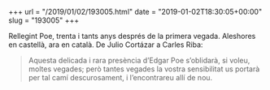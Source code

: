 +++
url = "/2019/01/02/193005.html"
date = "2019-01-02T18:30:05+00:00"
slug = "193005"
+++

Rellegint Poe, trenta i tants anys després de la primera vegada. Aleshores en castellà, ara en català. De Julio Cortázar a Carles Riba:

> Aquesta delicada i rara presència d’Edgar Poe s’oblidarà, si voleu, moltes vegades; però tantes vegades la vostra sensibilitat us portarà per tal camí descurosament, i l’encontrareu allí de nou.